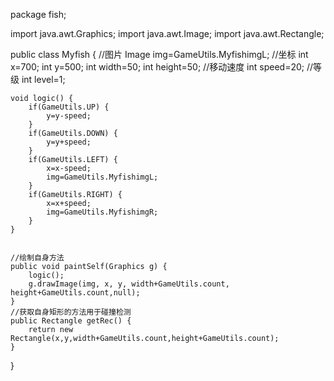 package fish;

import java.awt.Graphics;
import java.awt.Image;
import java.awt.Rectangle;

public class Myfish {
	//图片
	Image img=GameUtils.MyfishimgL;
	//坐标
	int x=700;
	int y=500;
	int width=50;
	int height=50;
	//移动速度
	int speed=20;
	//等级
	int level=1;
	
	void logic() {
		if(GameUtils.UP) {
			y=y-speed;
		}
		if(GameUtils.DOWN) {
			y=y+speed;
		}
		if(GameUtils.LEFT) {
			x=x-speed;
			img=GameUtils.MyfishimgL;
		}
		if(GameUtils.RIGHT) {
			x=x+speed;
			img=GameUtils.MyfishimgR;
		}
	}
	
	
	//绘制自身方法
	public void paintSelf(Graphics g) {
		logic();
		g.drawImage(img, x, y, width+GameUtils.count, height+GameUtils.count,null);
	}
	//获取自身矩形的方法用于碰撞检测
	public Rectangle getRec() {
		return new Rectangle(x,y,width+GameUtils.count,height+GameUtils.count);
	}

}
